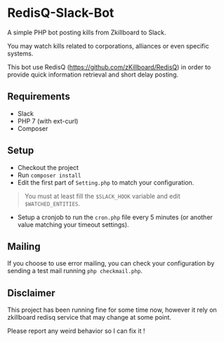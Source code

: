 # RedisQ-Slack-Bot
A simple PHP bot posting kills from Zkillboard to Slack.

You may watch kills related to corporations, alliances or even specific systems.

This bot use RedisQ (https://github.com/zKillboard/RedisQ) in order to provide quick information retrieval and short delay posting.

## Requirements
* Slack
* PHP 7 (with ext-curl)
* Composer

## Setup

* Checkout the project 
* Run `composer install`
* Edit the first part of `Setting.php` to match your configuration.
> You must at least fill the `$SLACK_HOOK` variable and edit `$WATCHED_ENTITIES`.

* Setup a cronjob to run the `cron.php` file every 5 minutes (or another value matching your timeout settings).
 
 ## Mailing
 
 If you choose to use error mailing, you can check your configuration by sending a test mail running `php checkmail.php`.
 
 ## Disclaimer
 
 This project has been running fine for some time now, however it rely on zkillboard redisq service that may change at some point.
 
 Please report any weird behavior so I can fix it !
